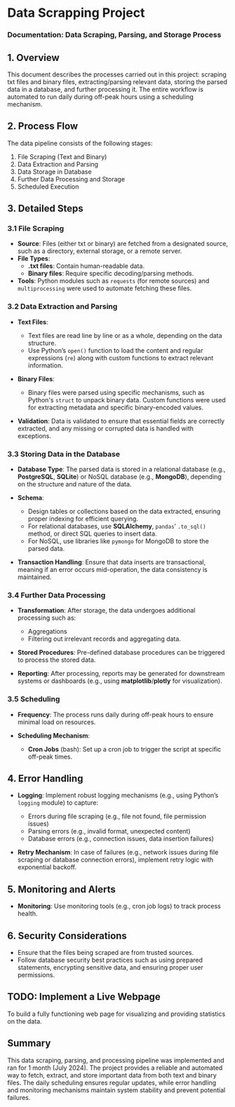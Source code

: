 # Data Scrapping Project

### Documentation: Data Scraping, Parsing, and Storage Process

## 1. Overview
This document describes the processes carried out in this project: scraping txt files and binary files, extracting/parsing relevant data, storing the parsed data in a database, and further processing it. The entire workflow is automated to run daily during off-peak hours using a scheduling mechanism.

## 2. Process Flow
The data pipeline consists of the following stages:
1. File Scraping (Text and Binary)
2. Data Extraction and Parsing
3. Data Storage in Database
4. Further Data Processing and Storage
5. Scheduled Execution

## 3. Detailed Steps

### 3.1 File Scraping
- **Source**: Files (either txt or binary) are fetched from a designated source, such as a directory, external storage, or a remote server.
- **File Types**:
  - **.txt files**: Contain human-readable data.
  - **Binary files**: Require specific decoding/parsing methods.
- **Tools**: Python modules such as `requests` (for remote sources) and `multiprocessing` were used to automate fetching these files.

### 3.2 Data Extraction and Parsing

- **Text Files**:
  - Text files are read line by line or as a whole, depending on the data structure.
  - Use Python’s `open()` function to load the content and regular expressions (`re`) along with custom functions to extract relevant information.

- **Binary Files**:
  - Binary files were parsed using specific mechanisms, such as Python's `struct` to unpack binary data. Custom functions were used for extracting metadata and specific binary-encoded values.

- **Validation**: Data is validated to ensure that essential fields are correctly extracted, and any missing or corrupted data is handled with exceptions.

### 3.3 Storing Data in the Database

- **Database Type**: The parsed data is stored in a relational database (e.g., **PostgreSQL**, **SQLite**) or NoSQL database (e.g., **MongoDB**), depending on the structure and nature of the data.

- **Schema**:
  - Design tables or collections based on the data extracted, ensuring proper indexing for efficient querying.
  - For relational databases, use **SQLAlchemy**, `pandas`’ `.to_sql()` method, or direct SQL queries to insert data.
  - For NoSQL, use libraries like `pymongo` for MongoDB to store the parsed data.

- **Transaction Handling**: Ensure that data inserts are transactional, meaning if an error occurs mid-operation, the data consistency is maintained.

### 3.4 Further Data Processing

- **Transformation**: After storage, the data undergoes additional processing such as:
  - Aggregations
  - Filtering out irrelevant records and aggregating data.
  
- **Stored Procedures**: Pre-defined database procedures can be triggered to process the stored data.

- **Reporting**: After processing, reports may be generated for downstream systems or dashboards (e.g., using **matplotlib**/**plotly** for visualization).

### 3.5 Scheduling

- **Frequency**: The process runs daily during off-peak hours to ensure minimal load on resources.

- **Scheduling Mechanism**:
  - **Cron Jobs** (bash): Set up a cron job to trigger the script at specific off-peak times.

## 4. Error Handling

- **Logging**: Implement robust logging mechanisms (e.g., using Python’s `logging` module) to capture:
  - Errors during file scraping (e.g., file not found, file permission issues)
  - Parsing errors (e.g., invalid format, unexpected content)
  - Database errors (e.g., connection issues, data insertion failures)
  
- **Retry Mechanism**: In case of failures (e.g., network issues during file scraping or database connection errors), implement retry logic with exponential backoff.

## 5. Monitoring and Alerts

- **Monitoring**: Use monitoring tools (e.g., cron job logs) to track process health.

## 6. Security Considerations

- Ensure that the files being scraped are from trusted sources.
- Follow database security best practices such as using prepared statements, encrypting sensitive data, and ensuring proper user permissions.

## TODO: Implement a Live Webpage

To build a fully functioning web page for visualizing and providing statistics on the data.

## Summary

This data scraping, parsing, and processing pipeline was implemented and ran for 1 month (July 2024). The project provides a reliable and automated way to fetch, extract, and store important data from both text and binary files. The daily scheduling ensures regular updates, while error handling and monitoring mechanisms maintain system stability and prevent potential failures.
